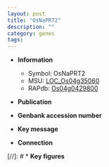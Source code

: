 ```yaml
---
layout: post
title: "OsNaPRT2"
description: ""
category: genes
tags: 
---
```


* **Information**  
    + Symbol: OsNaPRT2  
    + MSU: [LOC_Os04g35060](http://rice.uga.edu/cgi-bin/ORF_infopage.cgi?orf=LOC_Os04g35060)  
    + RAPdb: [Os04g0429800](http://rapdb.dna.affrc.go.jp/viewer/gbrowse_details/irgsp1?name=Os04g0429800)  

* **Publication**  

* **Genbank accession number**  

* **Key message**  

* **Connection**  

[//]: # * **Key figures**  


